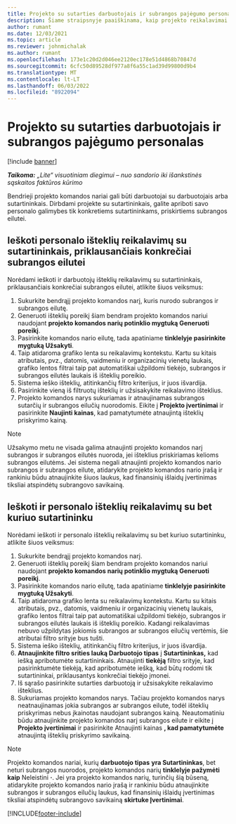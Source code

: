 ```yaml
---
title: Projekto su sutarties darbuotojais ir subrangos pajėgumo personalas
description: Šiame straipsnyje paaiškinama, kaip projekto reikalavimai gali būti įdarbinti naudojant sutartininkus arba subrangos pajėgumus programoje "Microsoft"Dynamics 365 Project Operations.
author: rumant
ms.date: 12/03/2021
ms.topic: article
ms.reviewer: johnmichalak
ms.author: rumant
ms.openlocfilehash: 173e1c20d2d046ee2120ec178e51d4868b70847d
ms.sourcegitcommit: 6cfc50d89528df977a8f6a55c1ad39d99800d9b4
ms.translationtype: MT
ms.contentlocale: lt-LT
ms.lasthandoff: 06/03/2022
ms.locfileid: "8922094"
---
```

# <a name="staffing-a-project-with-contract-workers-and-subcontracted-capacity"></a>Projekto su sutarties darbuotojais ir subrangos pajėgumo personalas

[!include [banner](../../includes/dataverse-preview.md)]

_**Taikoma:** „Lite“ visuotiniam diegimui – nuo sandorio iki išankstinės sąskaitos faktūros kūrimo_

Bendrieji projekto komandos nariai gali būti darbuotojai su darbuotojais arba sutartininkais. Dirbdami projekte su sutartininkais, galite apriboti savo personalo galimybes tik konkretiems sutartininkams, priskirtiems subrangos eilutei. 

## <a name="search-for-staff-resource-requirements-with-contract-workers-that-belong-to-a-specific-subcontract-line"></a>Ieškoti personalo išteklių reikalavimų su sutartininkais, priklausančiais konkrečiai subrangos eilutei

Norėdami ieškoti ir darbuotojų išteklių reikalavimų su sutartininkais, priklausančiais konkrečiai subrangos eilutei, atlikite šiuos veiksmus:

1. Sukurkite bendrąjį projekto komandos narį, kuris nurodo subrangos ir subrangos eilutę.
2. Generuoti išteklių poreikį šiam bendram projekto komandos nariui naudojant **projekto komandos narių potinklio mygtuką Generuoti poreikį**.
3. Pasirinkite komandos nario eilutę, tada apatiniame **tinklelyje pasirinkite mygtuką Užsakyti**. 
4. Taip atidaroma grafiko lenta su reikalavimų kontekstu. Kartu su kitais atributais, pvz., datomis, vaidmeniu ir organizacinių vienetų laukais, grafiko lentos filtrai taip pat automatiškai užpildomi tiekėjo, subrangos ir subrangos eilutės laukais iš išteklių poreikio.
5. Sistema ieško išteklių, atitinkančių filtro kriterijus, ir juos išvardija. 
6. Pasirinkite vieną iš filtruotų išteklių ir užsisakykite reikalavimo išteklius. 
7. Projekto komandos narys sukuriamas ir atnaujinamas subrangos sutarčių ir subrangos eilučių nuorodomis. Eikite į **Projekto įvertinimai** ir pasirinkite **Naujinti kainas**, kad pamatytumėte atnaujintą išteklių priskyrimo kainą. 

> [!NOTE]
> Užsakymo metu ne visada galima atnaujinti projekto komandos narį subrangos ir subrangos eilutės nuoroda, jei išteklius priskiriamas kelioms subrangos eilutėms. Jei sistema negali atnaujinti projekto komandos nario subrangos ir subrangos eilute, atidarykite projekto komandos nario įrašą ir rankiniu būdu atnaujinkite šiuos laukus, kad finansinių išlaidų įvertinimas tiksliai atspindėtų subrangovo savikainą.

## <a name="search-for-and-staff-resource-requirements-with-any-contract-worker"></a>Ieškoti ir personalo išteklių reikalavimų su bet kuriuo sutartininku

Norėdami ieškoti ir personalo išteklių reikalavimų su bet kuriuo sutartininku, atlikite šiuos veiksmus:

1. Sukurkite bendrąjį projekto komandos narį.
2. Generuoti išteklių poreikį šiam bendram projekto komandos nariui naudojant **projekto komandos narių potinklio mygtuką Generuoti poreikį**.
3. Pasirinkite komandos nario eilutę, tada apatiniame **tinklelyje pasirinkite mygtuką Užsakyti**. 
4. Taip atidaroma grafiko lenta su reikalavimų kontekstu. Kartu su kitais atributais, pvz., datomis, vaidmeniu ir organizacinių vienetų laukais, grafiko lentos filtrai taip pat automatiškai užpildomi tiekėjo, subrangos ir subrangos eilutės laukais iš išteklių poreikio. Kadangi reikalavimas nebuvo užpildytas jokiomis subrangos ar subrangos eilučių vertėmis, šie atributai filtro srityje bus tušti.
5. Sistema ieško išteklių, atitinkančių filtro kriterijus, ir juos išvardija.
6. **Atnaujinkite filtro srities lauką Darbuotojo tipas** į **Sutartininkas,** kad iešką apribotumėte sutartininkais. Atnaujinti **tiekėją** filtro srityje, kad pasirinktumėte tiekėją, kad apribotumėte iešką, kad būtų rodomi tik sutartininkai, priklausantys konkrečiai tiekėjo įmonei.
7. Iš sąrašo pasirinkite sutarties darbuotoją ir užsisakykite reikalavimo išteklius.
8. Sukuriamas projekto komandos narys. Tačiau projekto komandos narys neatnaujinamas jokia subrangos ar subrangos eilute, todėl išteklių priskyrimas nebus įkainotas naudojant subrangos kainą. Neautomatiniu būdu atnaujinkite projekto komandos narį subrangos eilute ir eikite į **Projekto įvertinimai** ir pasirinkite Atnaujinti kainas **, kad pamatytumėte** atnaujintą išteklių priskyrimo savikainą.

> [!NOTE]
> Projekto komandos nariai, kurių **darbuotojo tipas** **yra Sutartininkas**, bet neturi subrangos nuorodos, projekto komandos narių **tinklelyje pažymėti kaip** Neleistini **·**. Jei yra projekto komandos narių, turinčių šią būseną, atidarykite projekto komandos nario įrašą ir rankiniu būdu atnaujinkite subrangos ir subrangos eilučių laukus, kad finansinių išlaidų įvertinimas tiksliai atspindėtų subrangovo savikainą **skirtuke Įvertinimai**. 


[!INCLUDE[footer-include](../../includes/footer-banner.md)]
